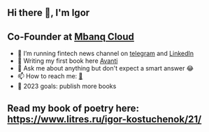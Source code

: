 ## Hi there 👋, I'm Igor

## Co-Founder at [Mbanq Cloud](https://mbanq.com/cloud)

- 🔭 I’m running fintech news channel on [telegram](https://t.me/fintechnewz) and [LinkedIn](https://www.linkedin.com/company/fintechnewz)
- 📕 Writing my first book here [Avanti](https://ryan-raiz.github.io/avanti/)
- 💬 Ask me about anything but don't expect a smart answer 😂
- 📫 How to reach me: [📧](mailto:igor.kostyuchenok@gmail.com)
- 🥅 2023 goals: publish more books

## Read my book of poetry here: https://www.litres.ru/igor-kostuchenok/21/
